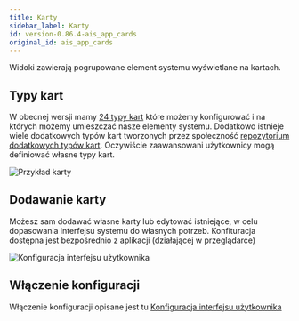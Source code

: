 ```yaml
---
title: Karty
sidebar_label: Karty
id: version-0.86.4-ais_app_cards
original_id: ais_app_cards
---
```


Widoki zawierają pogrupowane element systemu wyświetlane na kartach.


## Typy kart

W obecnej wersji mamy [24 typy kart](https://www.home-assistant.io/lovelace/alarm-panel/) które możemy konfigurować i na których możemy umieszczać nasze elementy systemu.
Dodatkowo istnieje wiele dodatkowych typów kart tworzonych przez społeczność [repozytorium dodatkowych typów kart](https://github.com/custom-cards). Oczywiście zaawansowani użytkownicy mogą definiować własne typy kart.

![Przykład karty](/AIS-docs/img/en/frontend/frontend-card-plant.png)

## Dodawanie karty

Możesz sam dodawać własne karty lub edytować istniejące, w celu dopasowania interfejsu systemu do własnych potrzeb. Konfituracja dostępna jest bezpośrednio z aplikacji (działającej w przeglądarce)

![Konfiguracja interfejsu użytkownika](/AIS-docs/img/en/frontend/frontend-card-edit.png)

## Włączenie konfiguracji

Włączenie konfiguracji opisane jest tu [Konfiguracja interfejsu użytkownika](/AIS-docs/docs/en/ais_app_ui_config.html)